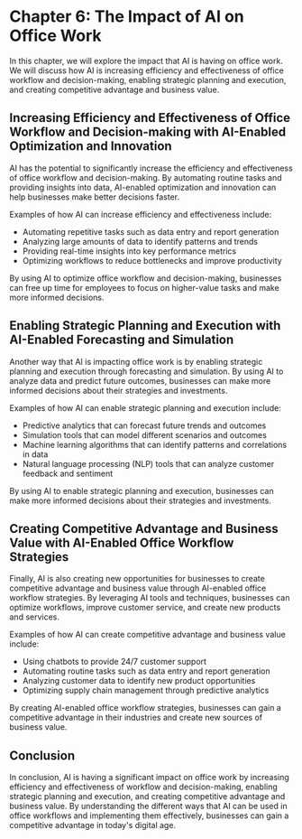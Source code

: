 Chapter 6: The Impact of AI on Office Work
==========================================

In this chapter, we will explore the impact that AI is having on office work. We will discuss how AI is increasing efficiency and effectiveness of office workflow and decision-making, enabling strategic planning and execution, and creating competitive advantage and business value.

Increasing Efficiency and Effectiveness of Office Workflow and Decision-making with AI-Enabled Optimization and Innovation
--------------------------------------------------------------------------------------------------------------------------

AI has the potential to significantly increase the efficiency and effectiveness of office workflow and decision-making. By automating routine tasks and providing insights into data, AI-enabled optimization and innovation can help businesses make better decisions faster.

Examples of how AI can increase efficiency and effectiveness include:

* Automating repetitive tasks such as data entry and report generation
* Analyzing large amounts of data to identify patterns and trends
* Providing real-time insights into key performance metrics
* Optimizing workflows to reduce bottlenecks and improve productivity

By using AI to optimize office workflow and decision-making, businesses can free up time for employees to focus on higher-value tasks and make more informed decisions.

Enabling Strategic Planning and Execution with AI-Enabled Forecasting and Simulation
------------------------------------------------------------------------------------

Another way that AI is impacting office work is by enabling strategic planning and execution through forecasting and simulation. By using AI to analyze data and predict future outcomes, businesses can make more informed decisions about their strategies and investments.

Examples of how AI can enable strategic planning and execution include:

* Predictive analytics that can forecast future trends and outcomes
* Simulation tools that can model different scenarios and outcomes
* Machine learning algorithms that can identify patterns and correlations in data
* Natural language processing (NLP) tools that can analyze customer feedback and sentiment

By using AI to enable strategic planning and execution, businesses can make more informed decisions about their strategies and investments.

Creating Competitive Advantage and Business Value with AI-Enabled Office Workflow Strategies
--------------------------------------------------------------------------------------------

Finally, AI is also creating new opportunities for businesses to create competitive advantage and business value through AI-enabled office workflow strategies. By leveraging AI tools and techniques, businesses can optimize workflows, improve customer service, and create new products and services.

Examples of how AI can create competitive advantage and business value include:

* Using chatbots to provide 24/7 customer support
* Automating routine tasks such as data entry and report generation
* Analyzing customer data to identify new product opportunities
* Optimizing supply chain management through predictive analytics

By creating AI-enabled office workflow strategies, businesses can gain a competitive advantage in their industries and create new sources of business value.

Conclusion
----------

In conclusion, AI is having a significant impact on office work by increasing efficiency and effectiveness of workflow and decision-making, enabling strategic planning and execution, and creating competitive advantage and business value. By understanding the different ways that AI can be used in office workflows and implementing them effectively, businesses can gain a competitive advantage in today's digital age.
